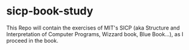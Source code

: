 # sicp-book-study

This Repo will contain the exercises of MIT's SICP (aka Structure and Interpretation of Computer Programs, Wizzard book, Blue Book...), as I proceed in the book.